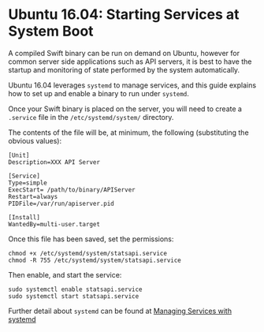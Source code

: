 # Ubuntu 16.04: Starting Services at System Boot

A compiled Swift binary can be run on demand on Ubuntu, however for common server side applications such as API servers, it is best to have the startup and monitoring of state performed by the system automatically.

Ubuntu 16.04 leverages `systemd` to manage services, and this guide explains how to set up and enable a binary to run under `systemd`.

Once your Swift binary is placed on the server, you will need to create a `.service` file in the `/etc/systemd/system/` directory.

The contents of the file will be, at minimum, the following (substituting the obvious values):

```
[Unit]
Description=XXX API Server

[Service]
Type=simple
ExecStart= /path/to/binary/APIServer
Restart=always
PIDFile=/var/run/apiserver.pid

[Install]
WantedBy=multi-user.target
```

Once this file has been saved, set the permissions:

```
chmod +x /etc/systemd/system/statsapi.service
chmod -R 755 /etc/systemd/system/statsapi.service
```
Then enable, and start the service:

```
sudo systemctl enable statsapi.service
sudo systemctl start statsapi.service
```

Further detail about `systemd` can be found at [Managing Services with systemd](https://access.redhat.com/documentation/en-US/Red_Hat_Enterprise_Linux/7/html/System_Administrators_Guide/sect-Managing_Services_with_systemd-Services.html)